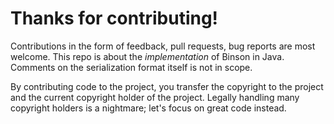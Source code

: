 Thanks for contributing!
========================

Contributions in the form of feedback, pull requests, bug reports are 
most welcome. This repo is about the *implementation* of Binson in Java.
Comments on the serialization format itself is not in scope.

By contributing code to the project, you transfer the copyright
to the project and the current copyright holder of the project.
Legally handling many copyright holders is a nightmare; let's focus on
great code instead.
